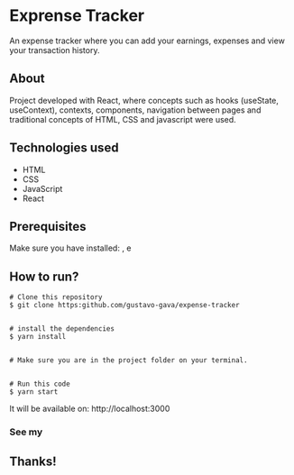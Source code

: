 # Exprense Tracker

An expense tracker where you can add your earnings, expenses and view your transaction history.

## About

Project developed with React, where concepts such as hooks (useState, useContext), contexts, components, navigation between pages and traditional concepts of HTML, CSS and javascript were used.

## Technologies used

- HTML
- CSS
- JavaScript
- React

## Prerequisites

Make sure you have installed: [](Node.js), [](Yarn) e [](Git)

## How to run?

```
# Clone this repository
$ git clone https:github.com/gustavo-gava/expense-tracker


# install the dependencies
$ yarn install


# Make sure you are in the project folder on your terminal.


# Run this code
$ yarn start

```

It will be available on: http://localhost:3000

### See my [](Linked-in)

## Thanks!

